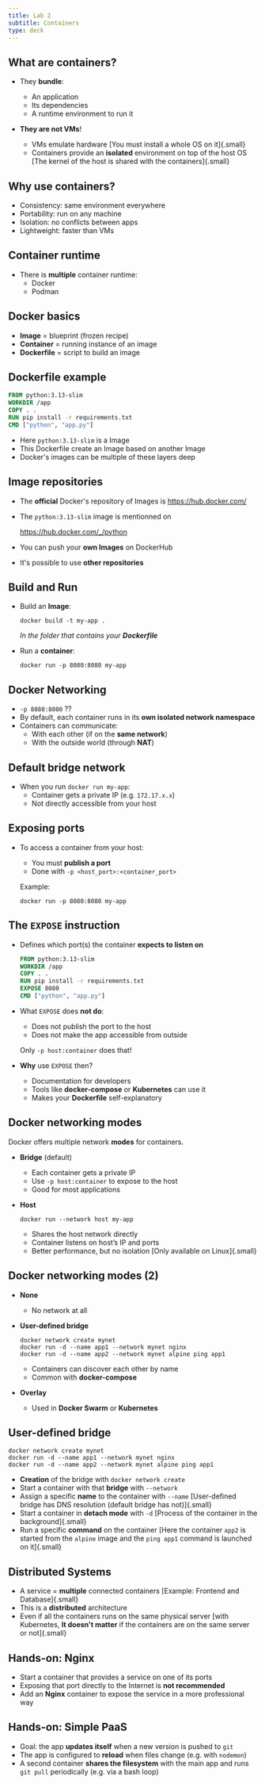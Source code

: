 ```yaml
---
title: Lab 2
subtitle: Containers
type: deck
---
```


## What are containers?

- They **bundle**:
  - An application
  - Its dependencies
  - A runtime environment to run it

- **They are not VMs**!
  - VMs emulate hardware [You must install a whole OS on it]{.small}
  - Containers provide an **isolated** environment on top of the host OS [The
    kernel of the host is shared with the containers]{.small}

## Why use containers?

- Consistency: same environment everywhere
- Portability: run on any machine
- Isolation: no conflicts between apps
- Lightweight: faster than VMs

## Container runtime

- There is **multiple** container runtime:
  - Docker
  - Podman

## Docker basics

- **Image** = blueprint (frozen recipe)
- **Container** = running instance of an image
- **Dockerfile** = script to build an image

## Dockerfile example

```dockerfile
FROM python:3.13-slim
WORKDIR /app
COPY . .
RUN pip install -r requirements.txt
CMD ["python", "app.py"]
```

- Here `python:3.13-slim` is a Image
- This Dockerfile create an Image based on another Image
- Docker's images can be multiple of these layers deep

## Image repositories

- The **official** Docker's repository of Images is <https://hub.docker.com/>
- The `python:3.13-slim` image is mentionned on

  <https://hub.docker.com/_/python>

- You can push your **own Images** on DockerHub
- It's possible to use **other repositories**

## Build and Run

- Build an **Image**:

  ```terminal
  docker build -t my-app .
  ```

  _In the folder that contains your **Dockerfile**_

- Run a **container**:

  ```terminal
  docker run -p 8080:8080 my-app
  ```

## Docker Networking

- `-p 8080:8080` ??
- By default, each container runs in its **own isolated network namespace**
- Containers can communicate:
  - With each other (if on the **same network**)
  - With the outside world (through **NAT**)

## Default bridge network

- When you run `docker run my-app`:
  - Container gets a private IP (e.g. `172.17.x.x`)
  - Not directly accessible from your host

## Exposing ports

- To access a container from your host:
  - You must **publish a port**
  - Done with `-p <host_port>:<container_port>`

  Example:

  ```terminal
  docker run -p 8080:8080 my-app
  ```

## The `EXPOSE` instruction

- Defines which port(s) the container **expects to listen on**

  ```dockerfile
  FROM python:3.13-slim
  WORKDIR /app
  COPY . .
  RUN pip install -r requirements.txt
  EXPOSE 8080
  CMD ["python", "app.py"]
  ```

- What `EXPOSE` does **not do**:
  - Does not publish the port to the host
  - Does not make the app accessible from outside

  Only `-p host:container` does that!

- **Why** use `EXPOSE` then?
  - Documentation for developers
  - Tools like **docker-compose** or **Kubernetes** can use it
  - Makes your **Dockerfile** self-explanatory

## Docker networking modes

Docker offers multiple network **modes** for containers.

- **Bridge** (default)
  - Each container gets a private IP
  - Use `-p host:container` to expose to the host
  - Good for most applications

- **Host**

  ```terminal
  docker run --network host my-app
  ```

  - Shares the host network directly
  - Container listens on host’s IP and ports
  - Better performance, but no isolation [Only available on Linux]{.small}

## Docker networking modes (2)

- **None**
  - No network at all

- **User-defined bridge**

  ```terminal
  docker network create mynet
  docker run -d --name app1 --network mynet nginx
  docker run -d --name app2 --network mynet alpine ping app1
  ```

  - Containers can discover each other by name
  - Common with **docker-compose**

- **Overlay**
  - Used in **Docker Swarm** or **Kubernetes**

## User-defined bridge

```terminal
docker network create mynet
docker run -d --name app1 --network mynet nginx
docker run -d --name app2 --network mynet alpine ping app1
```

- **Creation** of the bridge with `docker network create`
- Start a container with that **bridge** with `--network`
- Assign a specific **name** to the container with `--name` [User-defined bridge
  has DNS resolution (default bridge has not)]{.small}
- Start a container in **detach mode** with `-d` [Process of the container in
  the background]{.small}
- Run a specific **command** on the container [Here the container `app2` is
  started from the `alpine` image and the `ping app1` command is launched on
  it]{.small}

## Distributed Systems

- A service = **multiple** connected containers [Example: Frontend and
  Database]{.small}
- This is a **distributed** architecture
- Even if all the containers runs on the same physical server [with Kubernetes,
  **It doesn't matter** if the containers are on the same server or not]{.small}

## Hands-on: Nginx

- Start a container that provides a service on one of its ports
- Exposing that port directly to the Internet is **not recommended**
- Add an **Nginx** container to expose the service in a more professional way

## Hands-on: Simple PaaS

- Goal: the app **updates itself** when a new version is pushed to `git`
- The app is configured to **reload** when files change (e.g. with `nodemon`)
- A second container **shares the filesystem** with the main app and runs
  `git pull` periodically (e.g. via a bash loop)
